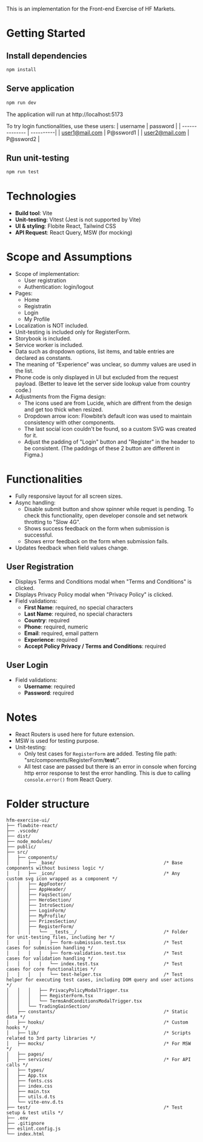 This is an implementation for the Front-end Exercise of HF Markets.

# Getting Started

## Install dependencies
```bash
npm install
```

## Serve application
```bash
npm run dev
```
The application will run at http://localhost:5173

To try login functionalities, use these users:
  | username       | password  |
  | -------------- | ----------|
  | user1@mail.com | P@ssword1 |
  | user2@mail.com | P@ssword2 |

## Run unit-testing
```bash
npm run test
```
# Technologies
- **Build tool**: Vite
- **Unit-testing**: Vitest (Jest is not supported by Vite)
- **UI & styling**: Flobite React, Tailwind CSS
- **API Request**: React Query, MSW (for mocking)

# Scope and Assumptions
- Scope of implementation:
  - User registration
  - Authentication: login/logout
- Pages:
  - Home
  - Registratin
  - Login
  - My Profile
- Localization is NOT included.
- Unit-testing is included only for RegisterForm.
- Storybook is included.
- Service worker is included.
- Data such as dropdown options, list items, and table entries are declared as constants.
- The meaning of “Experience” was unclear, so dummy values are used in the list.
- Phone code is only displayed in UI but excluded from the request payload. (Better to leave let the server side lookup value from country code.)
- Adjustments from the Figma design:
  - The icons used are from Lucide, which are diffrent from the design and get too thick when resized.
  - Dropdown arrow icon: Flowbite’s default icon was used to maintain consistency with other components.
  - The last social icon couldn't be found, so a custom SVG was created for it.
  - Adjust the padding of "Login" button and "Register" in the header to be consistent. (The paddings of these 2 button are different in Figma.)

# Functionalities
- Fully responsive layout for all screen sizes.
- Async handling:
  - Disable submit button and show spinner while requet is pending.
    To check this functionality, open developer console and set network throtting to "Slow 4G".
  - Shows success feedback on the form when submission is successful.
  - Shows error feedback on the form when submission fails.
- Updates feedback when field values change.

## User Registration
- Displays Terms and Conditions modal when "Terms and Conditions" is clicked.
- Displays Privacy Policy modal when "Privacy Policy" is clicked.
- Field validations:
  - **First Name**: required, no special characters
  - **Last Name**: required, no special characters
  - **Country**: required
  - **Phone**: required, numeric
  - **Email**: required, email pattern
  - **Experience**: required
  - **Accept Policy Privacy / Terms and Conditions**: required

## User Login
- Field validations:
  - **Username**: required
  - **Password**: required

# Notes
- React Routers is used here for future extension.
- MSW is used for testing purpose.
- Unit-testing:
  - Only test cases for `RegisterForm` are added. Testing file path: "src/components/RegisterForm/__test__/".
  - All test case are passed
    but there is an error in console when forcing http error response to test the error handling.
    This is due to calling `console.error()` from React Query.

# Folder structure
```
hfm-exercise-ui/
├── flowbite-react/
├── .vscode/
├── dist/
├── node_modules/
├── public/
├── src/
│   ├── components/
│   │   ├── _base/                                        /* Base components without business logic */
│   │   ├── _icon/                                        /* Any custom svg icon wrapped as a component */
│   │   ├── AppFooter/
│   │   ├── AppHeader/
│   │   ├── FaqsSection/
│   │   ├── HeroSection/
│   │   ├── IntroSection/
│   │   ├── LoginForm/
│   │   ├── MyProfile/
│   │   ├── PrizesSection/
│   │   ├── RegisterForm/
│   │   │   └── __tests__/                                /* Folder for unit-testing files, including her */
│   │   │   |   ├── form-submission.test.tsx              /* Test cases for submission handling */
│   │   │   |   ├── form-validation.test.tsx              /* Test cases for validation handling */
│   │   │   |   └── index.test.tsx                        /* Test cases for core functionalities */
│   │   │   |   └── test-helper.tsx                       /* Test helper for executing test cases, including DOM query and user actions */
│   │   │   ├── PrivacyPolicyModalTrigger.tsx
│   │   │   ├── RegisterForm.tsx
│   │   │   └── TermsAndConditionsModalTrigger.tsx
│   │   └── TradingGainSection/
│   ├── constants/                                        /* Static data */
│   ├── hooks/                                            /* Custom hooks */
│   ├── lib/                                              /* Scripts related to 3rd party libraries */
│   ├── mocks/                                            /* For MSW */
│   ├── pages/
│   ├── services/                                         /* For API calls */
│   ├── types/
│   ├── App.tsx
│   ├── fonts.css
│   ├── index.css
│   ├── main.tsx
│   ├── utils.d.ts
│   └── vite-env.d.ts
├── test/                                                 /* Test setup & test utils */
├── .env
├── .gitignore
├── eslint.config.js
└── index.html
```
